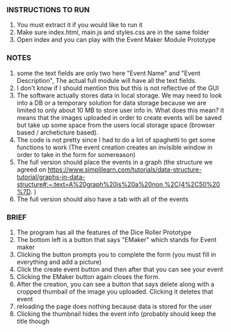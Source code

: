 ### INSTRUCTIONS TO RUN
1. You must extract it if you would like to run it
2. Make sure index.html, main.js and styles.css are in the same folder
3. Open index and you can play with the Event Maker Module Prototype

### NOTES
1. some the text fields are only two here "Event Name" and "Event Description", The actual full module will have all the text fields.
2. I don't know if I should mention this but this is not reflective of the GUI
3. The software actually stores data in local storage. We may need to look into a DB or a temporary solution for data storage because we are limited to only about 10 MB to store user info in. What does this mean? it means that the images uploaded in order to create events will be saved but take up some space from the users local storage space (browser based / archeticture based).
4. The code is not pretty since I had to do a lot of spaghetti to get some functions to work (The event creation creates an invisible window in order to take in the form for somereason)
5. The full version should place the events in a graph (the structure we agreed on https://www.simplilearn.com/tutorials/data-structure-tutorial/graphs-in-data-structure#:~:text=A%20graph%20is%20a%20non,%2C(4%2C50%20%7D. )
6. The full version should also have a tab with all of the events

### BRIEF
1. The program has all the features of the Dice Roller Prototype
2. The bottom left is a button that says "EMaker" which stands for Event maker
3. Clicking the button prompts you to complete the form (you must fill in everything and add a picture)
4. Click the create event button and then after that you can see your event
5. Clicking the EMaker button again closes the form. 
6. After the creation, you can see a button that says delete along with a cropped thumbail of the image you uploaded. Clicking it deletes that event
7. reloading the page does nothing because data is stored for the user
8. Clicking the thumbnail hides the event info (probably should keep the title though
